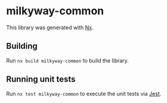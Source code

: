 # milkyway-common

This library was generated with [Nx](https://nx.dev).

## Building

Run `nx build milkyway-common` to build the library.

## Running unit tests

Run `nx test milkyway-common` to execute the unit tests via [Jest](https://jestjs.io).
